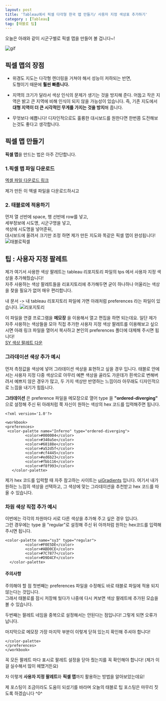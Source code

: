 ```yaml
---
layout: post
title: 'Tableau에서 픽셀 다각형 한국 맵 만들기/ 사용자 지정 색상표 추가하기'
category : [Tableau]
tag: [태블로 팁]
---
```

 
 오늘은 아래와 같이 시군구별로 픽셀 맵을 만들어 볼 겁니다~!     
       
 ![gif](https://drive.google.com/uc?id=1fagB1MojSMpQv59zdUGwAYev3BfKRw41) 
 
## 픽셀 맵의 장점
 
* 위경도 지도는 다각형 렌더링을 거쳐야 해서 성능이 저하되는 반면,     
도형이기 때문에 **훨씬 빠릅니다.**
    
* 지역의 크기가 달라서 색상 인식의 문제가 생기는 것을 방지해 준다. 
  어둡고 작은 지역은 밝고 큰 지역에 비해 인식이 되지 않을 가능성이 있습니다.
  즉, 기존 지도에서 **대형 지역이  더 큰 시각적인 무게를 가지는 것을 방지**해 줍니다.
  
* 무엇보다 예쁩니다! 디자인적으로도 훌륭한 대시보드를 원한다면 한번쯤 도전해보는것도 좋다고 생각합니다.  
  
## 픽셀 맵 만들기
      
**픽셀 맵**을 만드는 법은 아주 간단합니다.       

### 1.픽셀 맵 파일 다운로드 
[엑셀 파일 다운로드 링크](https://drive.google.com/uc?id=1q6p1fcKT1ct2PiCH5sAocmSMMBi1xSYL)     
  
제가 만든 이 엑셀 파일을 다운로드하시고 

### 2. 태블로에 적용하기 
먼저 열 선반에 space, 행 선반에 row를 넣고,         
세부정보에 시도명, 시군구명을 넣고,       
색상에 시도명을 넣어준뒤,     
대시보드에 올려서 크기만 조정 하면 제가 만든 지도와 똑같은 픽셀 맵이 완성됩니다!         
![태블로픽셀](https://drive.google.com/uc?id=1ZehN4TJuVCscTav4uiIlaCG53bWU6_Rr)
  
 
## 팁 : 사용자 지정 팔레트

제가 여기서 사용한 색상 팔레트는 tableau 리포지토리 파일의 tps 에서 사용자 지정 색상을 추가해줬습니다!    
자주 사용하는 색상 팔레트들을 리포지토리에 추가해두면 굳이 하나하나 어울리는 색상을 찾을 필요가 없어 매우 편리합니다.     

내 문서 -> 내 tableau 리포지토리 파일에 가면 아래처럼 preferences 라는 파일이 있습니다.
![리포지토리](https://drive.google.com/uc?id=1XC4bsKOM7m_6ghSXMqzWus58tHi9NZb9)   
   
    
이 파일을 연결 프로그램을 **메모장** 을 이용해서 열고 편집을 하면 되는데요.
일단 제가 자주 사용하는 색상들을 모아 직접 추가한 사용자 지정 색상 팔레트를 이용해보고 싶으시면 아래 링크 파일을 열어서 복사하고 본인의 preferences 폴더에 대체해 주시면 됩니다!       
[SY 색상 팔레트 다운](https://drive.google.com/open?id=1o76VVMKJ2x6pPUDYM3tGlIQJc16RX38h)


### 그라데이션 색상 추가 예시

먼저 측정값을 색상에 넣어 그라데이션 색상을 표현하고 싶을 경우 입니다. 
태블로 안에서는 사용자 지정 다중 색상으로 아무리 예쁜 색상을 골라도 가운데가 흰색으로 변해버려서 예쁘지 않은 경우가 많고, 두 가지 색상만 반영하는 느낌이라 아무래도 디자인적으로 느낌을 내기가 힘듭니다. 

**그라데이션** 은 preference 파일을 메모장으로 열어 type 을 **"ordered-diverging"** 으로 설정해 주신 뒤 아래처럼 쭉 자신이 원하는 색상의 hex 코드를 입력해주면 됩니다.

```
<?xml version='1.0'?>

<workbook>
<preferences>
 <color-palette name="Inferno" type="ordered-diverging">
         <color>#000004</color>
         <color>#340a5e</color>
         <color>#68188e</color>
         <color>#a52d5f</color>
         <color>#cf4445</color>
         <color>#ed6b23</color>
         <color>#fbb116</color>
         <color>#f8f993</color>
   </color-palette>
```

제가 hex 코드를 입력할 때 자주 참고하는 사이트는 
[uiGradients](https://uigradients.com/#Purplin) 입니다. 
여기서 내가 원하는 느낌의 색상을 선택하고, 그 색상에 맞는 그라데이션을 추천받고 hex 코드를 따올 수 있습니다.


### 차원 색상 직접 추가 예시 

이번에는 각각의 차원마다 서로 다른 색상을 추가해 주고 싶은 경우 입니다.   
그런 경우에는 type 을 "regular"로 설정해 주신 뒤 아까처럼 원하는 hex코드를 입력해 주시면 됩니다.


```
<color-palette name="sy3" type="regular">
         <color>#F0E5DE</color>
         <color>#ABD0CE</color>
         <color>#7C7877</color>
         <color>#D9D4CF</color>						   
  </color-palette>
```


#### 주의사항

주의해야 할 점 첫번째는 preferences 파일을 수정해도 바로 태블로 파일에 적용 되지 않는다는 것입니다.    
그래서 태블로를 잠시 저장해 뒀다가 나중에 다시 켜보면 색상 팔레트에 추가된 모습을 볼 수 있습니다.

두번째는 팔레트 네임을 중복으로 설정해서는 안된다는 점입니다! 그렇게 되면 오류가 납니다.

마지막으로 메모장 가장 마지막 부분이 이렇게 닫혀 있는지 확인해 주셔야 합니다!    
```
</color-palette>						
</preferences>
</workbook>
```  
꼭 모든 팔레트 마다  </color-palette> 표시로 팔레트 설정을 닫아 줬는지를 꼭 확인해야 합니다! (제가 이걸 실수해서 많이 헤맸거든요)


자 이렇게 **사용자 지정 팔레트**와 **픽셀 맵**까지 활용하는 방법을 알아보았는데요!    

제 포스팅이 조금이라도 도움이 되셨기를 바라며 오늘의 태블로 팁 포스팅은 마무리 짓도록 하겠습니다 ^0^   


